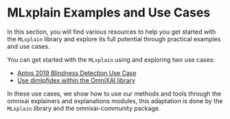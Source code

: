 # MLxplain Examples and Use Cases

In this section, you will find various resources to help you get started with the `MLxplain` library and explore its full potential through practical examples and use cases.

You can get started with the `MLxplain` using and exploring two use cases: 

- [Aptos 2019 Blindness Detection Use Case](../../notebooks.md#aptos-2019-blindness-detection)
- [Use dimlpfidex within the OmniXAI library](../../notebooks.md#use-dimlpfidex-within-the-omnixai-library)

In these use cases, we show how to use our methods and tools through the omnixai explainers and explanations modules, this adaptation is done by the `MLxplain` library and the omnixai-community package. 
